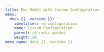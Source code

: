 ```yaml
---
title: Run Redis with Custom Configuration
menu:
  docs_{{ .version }}:
    identifier: rd-configuration
    name: Custom Configuration
    parent: rd-redis-guides
    weight: 50
menu_name: docs_{{ .version }}
---
```

